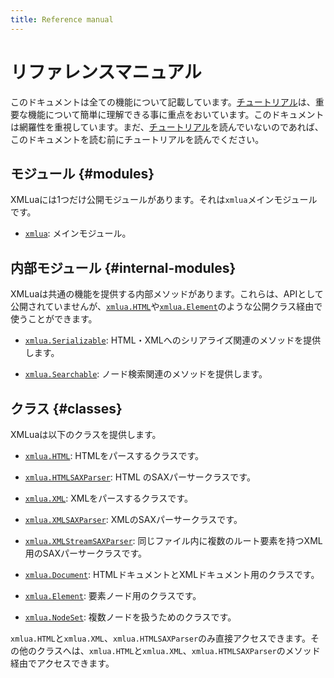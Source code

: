 ```yaml
---
title: Reference manual
---
```


# リファレンスマニュアル

このドキュメントは全ての機能について記載しています。[チュートリアル][tutorial]は、重要な機能について簡単に理解できる事に重点をおいています。このドキュメントは網羅性を重視しています。まだ、[チュートリアル][tutorial]を読んでいないのであれば、このドキュメントを読む前にチュートリアルを読んでください。

## モジュール {#modules}

XMLuaには1つだけ公開モジュールがあります。それは`xmlua`メインモジュールです。

  * [`xmlua`][xmlua]: メインモジュール。

## 内部モジュール {#internal-modules}

XMLuaは共通の機能を提供する内部メソッドがあります。これらは、APIとして公開されていませんが、[`xmlua.HTML`][html]や[`xmlua.Element`][element]のような公開クラス経由で使うことができます。

  * [`xmlua.Serializable`][serializable]: HTML・XMLへのシリアライズ関連のメソッドを提供します。

  * [`xmlua.Searchable`][searchable]: ノード検索関連のメソッドを提供します。

## クラス {#classes}

XMLuaは以下のクラスを提供します。

  * [`xmlua.HTML`][html]: HTMLをパースするクラスです。

  * [`xmlua.HTMLSAXParser`][html-sax-parser]: HTML のSAXパーサークラスです。

  * [`xmlua.XML`][xml]: XMLをパースするクラスです。

  * [`xmlua.XMLSAXParser`][xml-sax-parser]: XMLのSAXパーサークラスです。

  * [`xmlua.XMLStreamSAXParser`][xml-stream-sax-parser]: 同じファイル内に複数のルート要素を持つXML用のSAXパーサークラスです。

  * [`xmlua.Document`][document]: HTMLドキュメントとXMLドキュメント用のクラスです。

  * [`xmlua.Element`][element]: 要素ノード用のクラスです。

  * [`xmlua.NodeSet`][node-set]: 複数ノードを扱うためのクラスです。

`xmlua.HTML`と`xmlua.XML`、`xmlua.HTMLSAXParser`のみ直接アクセスできます。その他のクラスへは、`xmlua.HTML`と`xmlua.XML`、`xmlua.HTMLSAXParser`のメソッド経由でアクセスできます。

[tutorial]:../tutorial/

[xmlua]:xmlua.html

[document]:document.html

[serializable]:serializable.html

[searchable]:searchable.html

[html]:html.html

[html-sax-parser]:html-sax-parser.html

[xml]:xml.html

[xml-sax-parser]:xml-sax-parser.html

[xml-stream-sax-parser]:xml-stream-sax-parser.html

[element]:element.html

[node-set]:node-set.html

